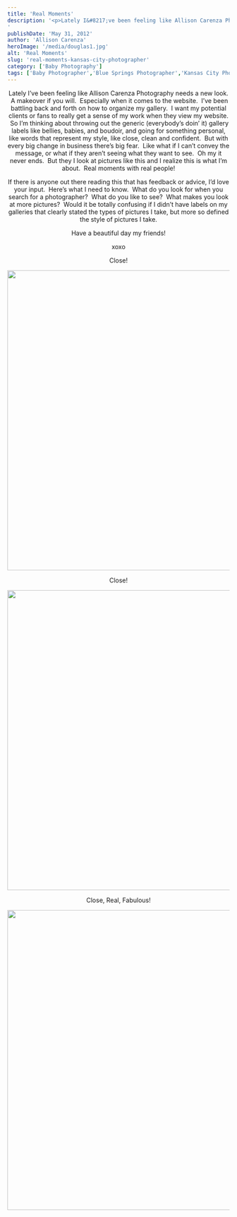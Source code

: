 ```yaml
---
title: 'Real Moments'
description: '<p>Lately I&#8217;ve been feeling like Allison Carenza Photography needs a new look.  A makeover if you will.  Especially when it [&hellip;]</p>
'
publishDate: 'May 31, 2012'
author: 'Allison Carenza'
heroImage: '/media/douglas1.jpg'
alt: 'Real Moments'
slug: 'real-moments-kansas-city-photographer'
category: ['Baby Photography']
tags: ['Baby Photographer','Blue Springs Photographer','Kansas City Photographer','Newborn Photographer']
---
```


<p style="text-align: center;">
<p style="text-align: center;">Lately I&#8217;ve been feeling like Allison Carenza Photography needs a new look.  A makeover if you will.  Especially when it comes to the website.  I&#8217;ve been battling back and forth on how to organize my gallery.  I want my potential clients or fans to really get a sense of my work when they view my website.  So I&#8217;m thinking about throwing out the generic (everybody&#8217;s doin&#8217; it) gallery labels like bellies, babies, and boudoir, and going for something personal, like words that represent my style, like close, clean and confident.  But with every big change in business there&#8217;s big fear.  Like what if I can&#8217;t convey the message, or what if they aren&#8217;t seeing what they want to see.  Oh my it never ends.  But they I look at pictures like this and I realize this is what I&#8217;m about.  Real moments with real people!</p>
<p style="text-align: center;">If there is anyone out there reading this that has feedback or advice, I&#8217;d love your input.  Here&#8217;s what I need to know.  What do you look for when you search for a photographer?  What do you like to see?  What makes you look at more pictures?  Would it be totally confusing if I didn&#8217;t have labels on my galleries that clearly stated the types of pictures I take, but more so defined the style of pictures I take.</p>
<p style="text-align: center;">Have a beautiful day my friends!</p>
<p style="text-align: center;">xoxo</p>
<p style="text-align: center;">
<p style="text-align: center;">Close!</p>
<p style="text-align: center;"><img class="aligncenter size-full wp-image-4115" title="douglas1" src="/media/douglas1.jpg" alt="" width="930" height="680" srcset="/media/douglas1.jpg 930w, /media/douglas1-300x219.jpg 300w, /media/douglas1-768x562.jpg 768w" sizes="(max-width: 930px) 100vw, 930px" /></p>
<p style="text-align: center;">Close!</p>
<p style="text-align: center;"><img class="aligncenter size-full wp-image-4116" title="douglas2" src="/media/douglas2.jpg" alt="" width="930" height="680" srcset="/media/douglas2.jpg 930w, /media/douglas2-300x219.jpg 300w, /media/douglas2-768x562.jpg 768w" sizes="(max-width: 930px) 100vw, 930px" /></p>
<p style="text-align: center;">Close, Real, Fabulous!</p>
<p style="text-align: center;"><img class="aligncenter size-full wp-image-4117" title="douglas3" src="/media/douglas3.jpg" alt="" width="930" height="680" srcset="/media/douglas3.jpg 930w, /media/douglas3-300x219.jpg 300w, /media/douglas3-768x562.jpg 768w" sizes="(max-width: 930px) 100vw, 930px" /></p>
